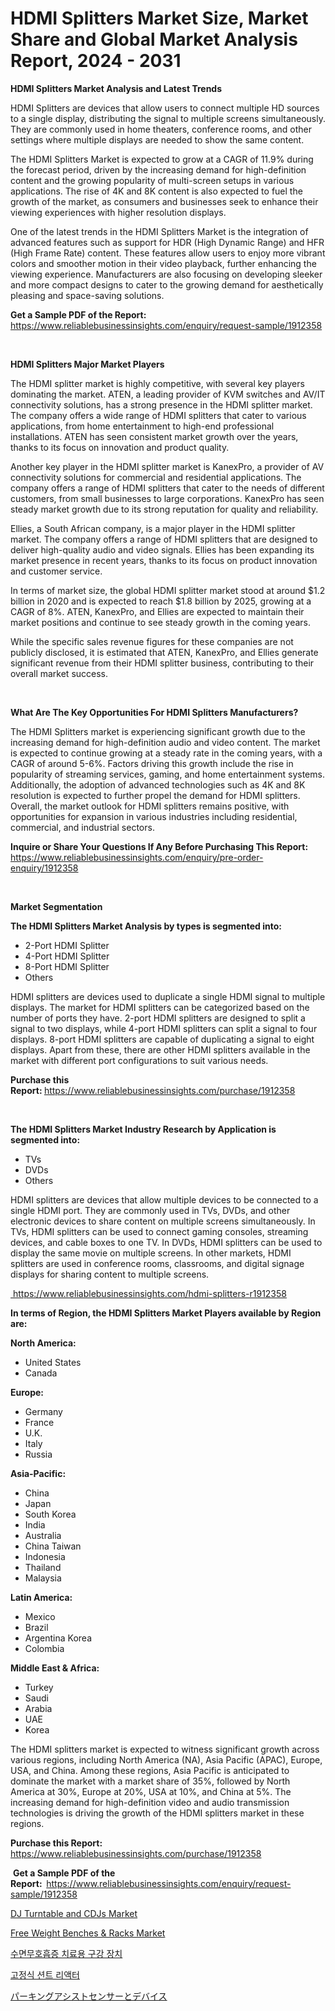 <p><h1>HDMI Splitters Market Size, Market Share and Global Market Analysis Report, 2024 - 2031</h1></p><p><strong>HDMI Splitters Market Analysis and Latest Trends</strong></p>
<p><p>HDMI Splitters are devices that allow users to connect multiple HD sources to a single display, distributing the signal to multiple screens simultaneously. They are commonly used in home theaters, conference rooms, and other settings where multiple displays are needed to show the same content.</p><p>The HDMI Splitters Market is expected to grow at a CAGR of 11.9% during the forecast period, driven by the increasing demand for high-definition content and the growing popularity of multi-screen setups in various applications. The rise of 4K and 8K content is also expected to fuel the growth of the market, as consumers and businesses seek to enhance their viewing experiences with higher resolution displays.</p><p>One of the latest trends in the HDMI Splitters Market is the integration of advanced features such as support for HDR (High Dynamic Range) and HFR (High Frame Rate) content. These features allow users to enjoy more vibrant colors and smoother motion in their video playback, further enhancing the viewing experience. Manufacturers are also focusing on developing sleeker and more compact designs to cater to the growing demand for aesthetically pleasing and space-saving solutions.</p></p>
<p><strong>Get a Sample PDF of the Report:&nbsp;</strong> <a href="https://www.reliablebusinessinsights.com/enquiry/request-sample/1912358">https://www.reliablebusinessinsights.com/enquiry/request-sample/1912358</a></p>
<p>&nbsp;</p>
<p><strong>HDMI Splitters Major Market Players</strong></p>
<p><p>The HDMI splitter market is highly competitive, with several key players dominating the market. ATEN, a leading provider of KVM switches and AV/IT connectivity solutions, has a strong presence in the HDMI splitter market. The company offers a wide range of HDMI splitters that cater to various applications, from home entertainment to high-end professional installations. ATEN has seen consistent market growth over the years, thanks to its focus on innovation and product quality.</p><p>Another key player in the HDMI splitter market is KanexPro, a provider of AV connectivity solutions for commercial and residential applications. The company offers a range of HDMI splitters that cater to the needs of different customers, from small businesses to large corporations. KanexPro has seen steady market growth due to its strong reputation for quality and reliability.</p><p>Ellies, a South African company, is a major player in the HDMI splitter market. The company offers a range of HDMI splitters that are designed to deliver high-quality audio and video signals. Ellies has been expanding its market presence in recent years, thanks to its focus on product innovation and customer service.</p><p>In terms of market size, the global HDMI splitter market stood at around $1.2 billion in 2020 and is expected to reach $1.8 billion by 2025, growing at a CAGR of 8%. ATEN, KanexPro, and Ellies are expected to maintain their market positions and continue to see steady growth in the coming years.</p><p>While the specific sales revenue figures for these companies are not publicly disclosed, it is estimated that ATEN, KanexPro, and Ellies generate significant revenue from their HDMI splitter business, contributing to their overall market success.</p></p>
<p>&nbsp;</p>
<p><strong>What Are The Key Opportunities For HDMI Splitters Manufacturers?</strong></p>
<p><p>The HDMI Splitters market is experiencing significant growth due to the increasing demand for high-definition audio and video content. The market is expected to continue growing at a steady rate in the coming years, with a CAGR of around 5-6%. Factors driving this growth include the rise in popularity of streaming services, gaming, and home entertainment systems. Additionally, the adoption of advanced technologies such as 4K and 8K resolution is expected to further propel the demand for HDMI splitters. Overall, the market outlook for HDMI splitters remains positive, with opportunities for expansion in various industries including residential, commercial, and industrial sectors.</p></p>
<p><strong>Inquire or Share Your Questions If Any Before Purchasing This Report:</strong> <a href="https://www.reliablebusinessinsights.com/enquiry/pre-order-enquiry/1912358">https://www.reliablebusinessinsights.com/enquiry/pre-order-enquiry/1912358</a></p>
<p>&nbsp;</p>
<p><strong>Market Segmentation</strong></p>
<p><strong>The HDMI Splitters Market Analysis by types is segmented into:</strong></p>
<p><ul><li>2-Port HDMI Splitter</li><li>4-Port HDMI Splitter</li><li>8-Port HDMI Splitter</li><li>Others</li></ul></p>
<p><p>HDMI splitters are devices used to duplicate a single HDMI signal to multiple displays. The market for HDMI splitters can be categorized based on the number of ports they have. 2-port HDMI splitters are designed to split a signal to two displays, while 4-port HDMI splitters can split a signal to four displays. 8-port HDMI splitters are capable of duplicating a signal to eight displays. Apart from these, there are other HDMI splitters available in the market with different port configurations to suit various needs.</p></p>
<p><strong>Purchase this Report:&nbsp;</strong><a href="https://www.reliablebusinessinsights.com/purchase/1912358">https://www.reliablebusinessinsights.com/purchase/1912358</a></p>
<p>&nbsp;</p>
<p><strong>The HDMI Splitters Market Industry Research by Application is segmented into:</strong></p>
<p><ul><li>TVs</li><li>DVDs</li><li>Others</li></ul></p>
<p><p>HDMI splitters are devices that allow multiple devices to be connected to a single HDMI port. They are commonly used in TVs, DVDs, and other electronic devices to share content on multiple screens simultaneously. In TVs, HDMI splitters can be used to connect gaming consoles, streaming devices, and cable boxes to one TV. In DVDs, HDMI splitters can be used to display the same movie on multiple screens. In other markets, HDMI splitters are used in conference rooms, classrooms, and digital signage displays for sharing content to multiple screens.</p></p>
<p><a href="https://www.reliablebusinessinsights.com/hdmi-splitters-r1912358">&nbsp;https://www.reliablebusinessinsights.com/hdmi-splitters-r1912358</a></p>
<p><strong>In terms of Region, the HDMI Splitters Market Players available by Region are:</strong></p>
<p>
    <p> <strong> North America: </strong>
        <ul>
            <li>United States</li>
            <li>Canada</li>
        </ul>
        </p> 
    <p> <strong> Europe: </strong>
        <ul>
            <li>Germany</li>
            <li>France</li>
            <li>U.K.</li>
            <li>Italy</li>
            <li>Russia</li>
        </ul>
        </p> 
    <p> <strong> Asia-Pacific: </strong>
        <ul>
            <li>China</li>
            <li>Japan</li>
            <li>South Korea</li>
            <li>India</li>
            <li>Australia</li>
            <li>China Taiwan</li>
            <li>Indonesia</li>
            <li>Thailand</li>
            <li>Malaysia</li>
        </ul>
        </p> 
    <p> <strong> Latin America: </strong>
        <ul>
            <li>Mexico</li>
            <li>Brazil</li>
            <li>Argentina Korea</li>
            <li>Colombia</li>
        </ul>
        </p> 
    <p> <strong> Middle East & Africa: </strong>
        <ul>
            <li>Turkey</li>
            <li>Saudi</li>
            <li>Arabia</li>
            <li>UAE</li>
            <li>Korea</li>
        </ul>
    </p>
    </p>
<p><p>The HDMI splitters market is expected to witness significant growth across various regions, including North America (NA), Asia Pacific (APAC), Europe, USA, and China. Among these regions, Asia Pacific is anticipated to dominate the market with a market share of 35%, followed by North America at 30%, Europe at 20%, USA at 10%, and China at 5%. The increasing demand for high-definition video and audio transmission technologies is driving the growth of the HDMI splitters market in these regions.</p></p>
<p><strong>Purchase this Report: </strong><a href="https://www.reliablebusinessinsights.com/purchase/1912358">https://www.reliablebusinessinsights.com/purchase/1912358</a></p>
<p>&nbsp;<strong>Get a Sample PDF of the Report:&nbsp;&nbsp;</strong><a href="https://www.reliablebusinessinsights.com/enquiry/request-sample/1912358">https://www.reliablebusinessinsights.com/enquiry/request-sample/1912358</a></p>
<p><strong></strong></p>
<p><p><a href="https://github.com/sifatuddin25/Market-Research-Report-List-1/blob/main/dj-turntable-and-cdjs-market.md">DJ Turntable and CDJs Market</a></p><p><a href="https://github.com/alexxisgm/Market-Research-Report-List-1/blob/main/free-weight-benches-racks-market.md">Free Weight Benches & Racks Market</a></p><p><a href="https://github.com/akzkkws047661437/Market-Research-Report-List-2/blob/main/4116688156619.md">수면무호흡증 치료용 구강 장치</a></p><p><a href="https://github.com/vsckjg50460/Market-Research-Report-List-2/blob/main/1216644156620.md">고정식 션트 리액터</a></p><p><a href="https://github.com/DeonBoer2023/Market-Research-Report-List-1/blob/main/7270695147469.md">パーキングアシストセンサーとデバイス</a></p></p>